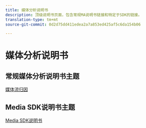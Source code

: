 ```yaml
---
title: 媒体分析说明书
description: 顶级说明书页面，包含常规MA说明书链接和特定于SDK的链接。
translation-type: tm+mt
source-git-commit: 0d2d75dd411edea2a7a853ed425af5c6da154b06

---
```



# 媒体分析说明书

## 常规媒体分析说明书主题

[媒体流归因](/help/media-analytics-cookbook/media-dimensions.md)

## Media SDK说明书主题

[Media SDK说明书](/help/sdk-implement/cookbook/sdk-cookbook-overview.md)
